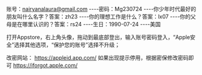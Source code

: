账号：nairyanalaura@gmail.com
----密码：Mg230724
----你少年时代最好的朋友叫什么名字？答案：zh23
----你的理想工作是什么？答案：lx07
----你的父母是在哪里认识的？答案：rs24
----生日：1990-07-24
----美国

打开Appstore，右上角头像，拖动到最底部登出，输入账号密码登入，“Apple安全”选择其他选项，“保护您的账号”选择不升级；

改密网站： https://appleid.app.com/
如果出现提示停用，根据密保修改密码即可 https://iforgot.apple.com/